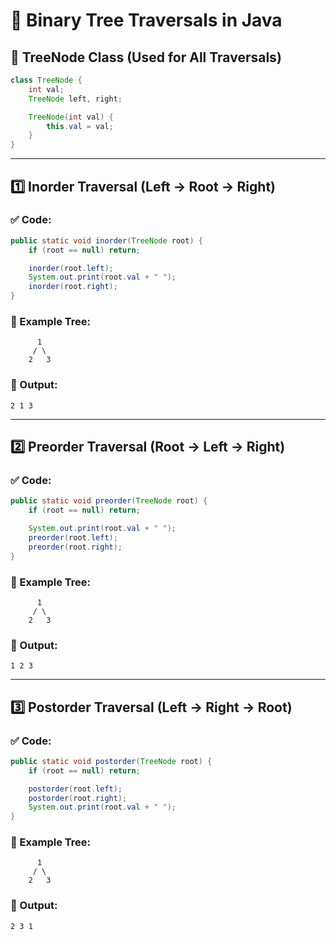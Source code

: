# 🌳 Binary Tree Traversals in Java

## 🔹 TreeNode Class (Used for All Traversals)

```java
class TreeNode {
    int val;
    TreeNode left, right;

    TreeNode(int val) {
        this.val = val;
    }
}
```

---

## 1️⃣ Inorder Traversal (Left → Root → Right)

### ✅ Code:

```java
public static void inorder(TreeNode root) {
    if (root == null) return;

    inorder(root.left);
    System.out.print(root.val + " ");
    inorder(root.right);
}
```

### 📌 Example Tree:

```
      1
     / \
    2   3
```

### 🔄 Output:

```
2 1 3
```

---

## 2️⃣ Preorder Traversal (Root → Left → Right)

### ✅ Code:

```java
public static void preorder(TreeNode root) {
    if (root == null) return;

    System.out.print(root.val + " ");
    preorder(root.left);
    preorder(root.right);
}
```

### 📌 Example Tree:

```
      1
     / \
    2   3
```

### 🔄 Output:

```
1 2 3
```

---

## 3️⃣ Postorder Traversal (Left → Right → Root)

### ✅ Code:

```java
public static void postorder(TreeNode root) {
    if (root == null) return;

    postorder(root.left);
    postorder(root.right);
    System.out.print(root.val + " ");
}
```

### 📌 Example Tree:

```
      1
     / \
    2   3
```

### 🔄 Output:

```
2 3 1
```

|   |
| - |
